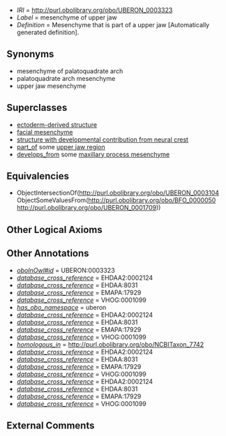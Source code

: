  * *IRI* = http://purl.obolibrary.org/obo/UBERON_0003323
 * *Label* = mesenchyme of upper jaw
 * *Definition* = Mesenchyme that is part of a upper jaw [Automatically generated definition].

## Synonyms

 * mesenchyme of palatoquadrate arch
 * palatoquadrate arch mesenchyme
 * upper jaw mesenchyme

## Superclasses

 * [ectoderm-derived structure](../../UBERON/21/UBERON_0004121.md)
 * [facial mesenchyme](../../UBERON/91/UBERON_0009891.md)
 * [structure with developmental contribution from neural crest](../../UBERON/14/UBERON_0010314.md)
 * [part_of](../../BFO/50/BFO_0000050.md) some [upper jaw region](../../UBERON/09/UBERON_0001709.md)
 * [develops_from](../../RO/02/RO_0002202.md) some [maxillary process mesenchyme](../../UBERON/26/UBERON_0009526.md)

## Equivalencies

 * ObjectIntersectionOf(<http://purl.obolibrary.org/obo/UBERON_0003104> ObjectSomeValuesFrom(<http://purl.obolibrary.org/obo/BFO_0000050> <http://purl.obolibrary.org/obo/UBERON_0001709>))

## Other Logical Axioms


## Other Annotations

 * *[oboInOwl#id](../../id/oboInOwl#id.md)* = UBERON:0003323
 * *[database_cross_reference](../../ef/oboInOwl#hasDbXref.md)* = EHDAA2:0002124
 * *[database_cross_reference](../../ef/oboInOwl#hasDbXref.md)* = EHDAA:8031
 * *[database_cross_reference](../../ef/oboInOwl#hasDbXref.md)* = EMAPA:17929
 * *[database_cross_reference](../../ef/oboInOwl#hasDbXref.md)* = VHOG:0001099
 * *[has_obo_namespace](../../ce/oboInOwl#hasOBONamespace.md)* = uberon
 * *[database_cross_reference](../../ef/oboInOwl#hasDbXref.md)* = EHDAA2:0002124
 * *[database_cross_reference](../../ef/oboInOwl#hasDbXref.md)* = EHDAA:8031
 * *[database_cross_reference](../../ef/oboInOwl#hasDbXref.md)* = EMAPA:17929
 * *[database_cross_reference](../../ef/oboInOwl#hasDbXref.md)* = VHOG:0001099
 * *[homologous_in](../../core#homologous/in/core#homologous_in.md)* = http://purl.obolibrary.org/obo/NCBITaxon_7742
 * *[database_cross_reference](../../ef/oboInOwl#hasDbXref.md)* = EHDAA2:0002124
 * *[database_cross_reference](../../ef/oboInOwl#hasDbXref.md)* = EHDAA:8031
 * *[database_cross_reference](../../ef/oboInOwl#hasDbXref.md)* = EMAPA:17929
 * *[database_cross_reference](../../ef/oboInOwl#hasDbXref.md)* = VHOG:0001099
 * *[database_cross_reference](../../ef/oboInOwl#hasDbXref.md)* = EHDAA2:0002124
 * *[database_cross_reference](../../ef/oboInOwl#hasDbXref.md)* = EHDAA:8031
 * *[database_cross_reference](../../ef/oboInOwl#hasDbXref.md)* = EMAPA:17929
 * *[database_cross_reference](../../ef/oboInOwl#hasDbXref.md)* = VHOG:0001099

## External Comments

